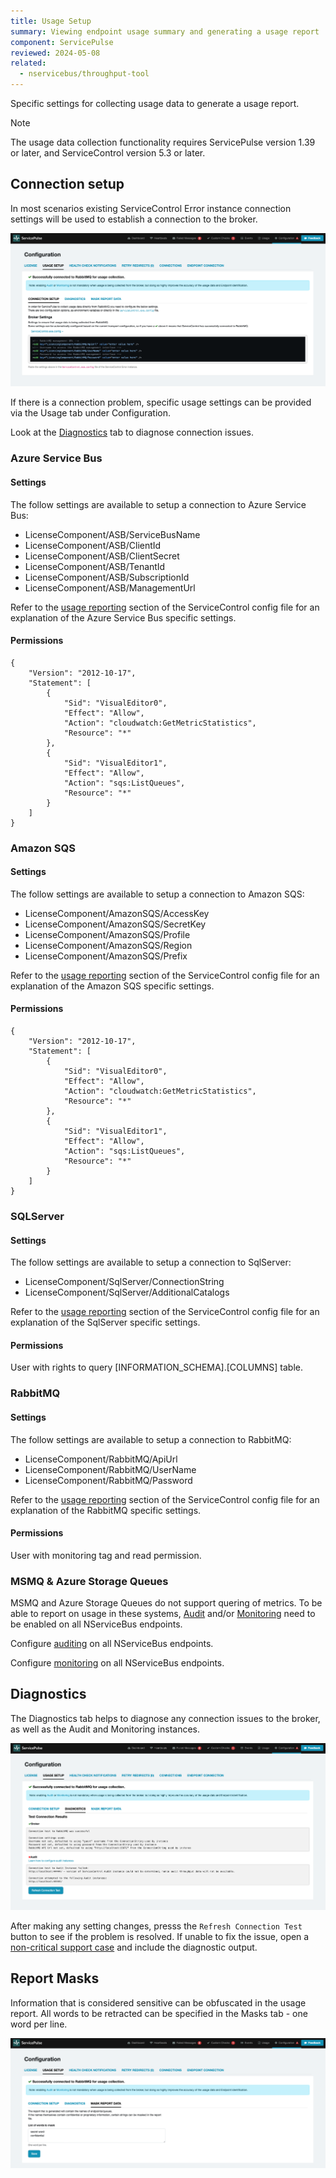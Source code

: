 ```yaml
---
title: Usage Setup
summary: Viewing endpoint usage summary and generating a usage report
component: ServicePulse
reviewed: 2024-05-08
related:
  - nservicebus/throughput-tool
---
```


Specific settings for collecting usage data to generate a usage report.

> [!NOTE]
> The usage data collection functionality requires ServicePulse version 1.39 or later, and ServiceControl version 5.3 or later.

## Connection setup

In most scenarios existing ServiceControl Error instance connection settings will be used to establish a connection to the broker.

![usage-setup-connections](images/usage-setup-connection.png "width=600")

If there is a connection problem, specific usage settings can be provided via the Usage tab under Configuration.

Look at the [Diagnostics](#diagnostics) tab to diagnose connection issues.

### Azure Service Bus

#### Settings

The follow settings are available to setup a connection to Azure Service Bus:

- LicenseComponent/ASB/ServiceBusName
- LicenseComponent/ASB/ClientId
- LicenseComponent/ASB/ClientSecret
- LicenseComponent/ASB/TenantId
- LicenseComponent/ASB/SubscriptionId
- LicenseComponent/ASB/ManagementUrl

Refer to the [usage reporting](/servicecontrol/creating-config-file.md#usage-reporting) section of the ServiceControl config file for an explanation of the Azure Service Bus specific settings.

#### Permissions

```
{
    "Version": "2012-10-17",
    "Statement": [
        {
            "Sid": "VisualEditor0",
            "Effect": "Allow",
            "Action": "cloudwatch:GetMetricStatistics",
            "Resource": "*"
        },
        {
            "Sid": "VisualEditor1",
            "Effect": "Allow",
            "Action": "sqs:ListQueues",
            "Resource": "*"
        }
    ]
}
```

### Amazon SQS

#### Settings

The follow settings are available to setup a connection to Amazon SQS:

- LicenseComponent/AmazonSQS/AccessKey
- LicenseComponent/AmazonSQS/SecretKey
- LicenseComponent/AmazonSQS/Profile
- LicenseComponent/AmazonSQS/Region
- LicenseComponent/AmazonSQS/Prefix

Refer to the [usage reporting](/servicecontrol/creating-config-file.md#usage-reporting) section of the ServiceControl config file for an explanation of the Amazon SQS specific settings.

#### Permissions

```
{
    "Version": "2012-10-17",
    "Statement": [
        {
            "Sid": "VisualEditor0",
            "Effect": "Allow",
            "Action": "cloudwatch:GetMetricStatistics",
            "Resource": "*"
        },
        {
            "Sid": "VisualEditor1",
            "Effect": "Allow",
            "Action": "sqs:ListQueues",
            "Resource": "*"
        }
    ]
}
```

### SQLServer

#### Settings

The follow settings are available to setup a connection to SqlServer:

- LicenseComponent/SqlServer/ConnectionString
- LicenseComponent/SqlServer/AdditionalCatalogs

Refer to the [usage reporting](/servicecontrol/creating-config-file.md#usage-reporting) section of the ServiceControl config file for an explanation of the SqlServer specific settings.

#### Permissions

User with rights to query [INFORMATION_SCHEMA].[COLUMNS] table.

### RabbitMQ

#### Settings

The follow settings are available to setup a connection to RabbitMQ:

- LicenseComponent/RabbitMQ/ApiUrl
- LicenseComponent/RabbitMQ/UserName
- LicenseComponent/RabbitMQ/Password

Refer to the [usage reporting](/servicecontrol/creating-config-file.md#usage-reporting) section of the ServiceControl config file for an explanation of the RabbitMQ specific settings.

#### Permissions

User with monitoring tag and read permission.

### MSMQ & Azure Storage Queues

MSMQ and Azure Storage Queues do not support quering of metrics. To be able to report on usage in these systems, [Audit](./../servicecontrol/audit-instances) and/or [Monitoring](./../monitoring) need to be enabled on all NServiceBus endpoints.

Configure [auditing](./../nservicebus/operations/auditing.md) on all NServiceBus endpoints.

Configure [monitoring](./../monitoring/metrics) on all NServiceBus endpoints.

## Diagnostics

The Diagnostics tab helps to diagnose any connection issues to the broker, as well as the Audit and Monitoring instances.

![usage-setup-diagnostics](images/usage-setup-diagnostics.png "width=600")

After making any setting changes, presss the `Refresh Connection Test` button to see if the problem is resolved.
If unable to fix the issue, open a [non-critical support case](https://particular.net/support) and include the diagnostic output.

## Report Masks

Information that is considered sensitive can be obfuscated in the usage report.
All words to be retracted can be specified in the Masks tab - one word per line.

![usage-setup-masks](images/usage-setup-masks.png "width=600")
